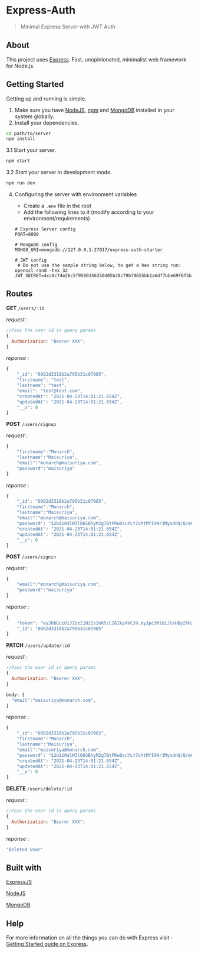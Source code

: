 # Express-Auth

> Minimal Express Server with JWT Auth

## About

This project uses [Express](https://expressjs.com/). Fast, unopinionated, minimalist web framework for Node.js.

## Getting Started

Getting up and running is simple.

1. Make sure you have [NodeJS](https://nodejs.org/), [npm](https://www.npmjs.com/) and [MongoDB](https://www.mongodb.com/) installed in your system globally.
2. Install your dependencies.

```bash
cd path/to/server
npm install
```

3.1 Start your server.

```bash
npm start
```

3.2 Start your server in development mode.

```bash
npm run dev
```

4. Configuring the server with environment variables

   - Create a `.env` file in the root
   - Add the following lines to it (modify according to your environment/requirements)

   ```env
   # Express Server config
   PORT=8000

   # MongoDB config
   MONGO_URI=mongodb://127.0.0.1:27017/express-auth-starter

   # JWT config
    # Do not use the sample string below, to get a hex string run: openssl rand -hex 32
   JWT_SECRET=4cc0c74e26c5f9500356350d05b39c79b79655bb1a6df7bbe69f6f5b2fb0f04e
   ```

## Routes

**GET** `/users/:id`

_request_ :

```js
//Pass the user id in query params
{
  Authorization: "Bearer XXX";
}
```

_reponse_ :

```js
{
    "_id": "6082d3318b2a795b31c07965",
    "firstname": "test",
    "lastname": "test",
    "email": "test@test.com",
    "createdAt": "2021-04-23T14:01:21.654Z",
    "updatedAt": "2021-04-23T14:01:21.654Z",
    "__v": 0
}
```

**POST** `/users/signup`

_request_ :

```js
{
    "firstname":"Monarch",
    "lastname":"Maisuriya",
    "email":"monarch@maisuriya.com",
    "password":"maisuriya"
}
```

_reponse_ :

```js
{
    "_id": "6082d3318b2a795b31c07965",
    "firstname":"Monarch",
    "lastname":"Maisuriya",
    "email":"monarch@maisuriya.com",
    "password": "$2b$10$lW3lQ6SBhyM2g7BtPRw0suYLt7ohtMYI9Nr3MyxdnQ/Q/mGB/s61O",
    "createdAt": "2021-04-23T14:01:21.654Z",
    "updatedAt": "2021-04-23T14:01:21.654Z",
    "__v": 0
}
```

**POST** `/users/signin`

_request_ :

```js
{
    "email":"monarch@maisuriya.com",
    "password":"maisuriya"
}
```

_reponse_ :

```js
{
    "token": "eyJhbGciOiJIUzI1NiIsInR5cCI6IkpXVCJ9.eyJpc3MiOiJleHByZXNzLWF1dGgiLCJzdWIiOiI2MDgyZDMzMThiMmE3OTViMzFjMDc5NjUiLCJpc3NhdCI6MTYxOTE4NjYwODExOCwiaWF0IjoxNjE5MTg2NjA4LCJleHAiOjE2MTkyNzMwMDh9.G4QpGOww7tRIyIUB38j07uR0p8ucvzww-R8SvVEowQs",
    "_id": "6082d3318b2a795b31c07965"
}
```

**PATCH** `/users/update/:id`

_request_ :

```js
//Pass the user id in query params
{
  Authorization: "Bearer XXX";
}

body: {
  "email":"maisuriya@monarch.com",
}
```

_reponse_ :

```js
{
    "_id": "6082d3318b2a795b31c07965",
    "firstname":"Monarch",
    "lastname":"Maisuriya",
    "email":"maisuriya@monarch.com",
    "password": "$2b$10$lW3lQ6SBhyM2g7BtPRw0suYLt7ohtMYI9Nr3MyxdnQ/Q/mGB/s61O",
    "createdAt": "2021-04-23T14:01:21.654Z",
    "updatedAt": "2021-04-23T14:01:21.654Z",
    "__v": 0
}
```

**DELETE** `/users/delete/:id`

_request_ :

```js
//Pass the user id in query params
{
  Authorization: "Bearer XXX";
}
```

_reponse_ :

```bash
"Deleted User"
```

## Built with

[ExpressJS](https://expressjs.com)

[NodeJS](https://nodejs.org)

[MongoDB](https://www.mongodb.com/)

## Help

For more information on all the things you can do with Express visit - [Getting Started guide on Express](https://expressjs.com/en/starter/installing.html).

```

```
